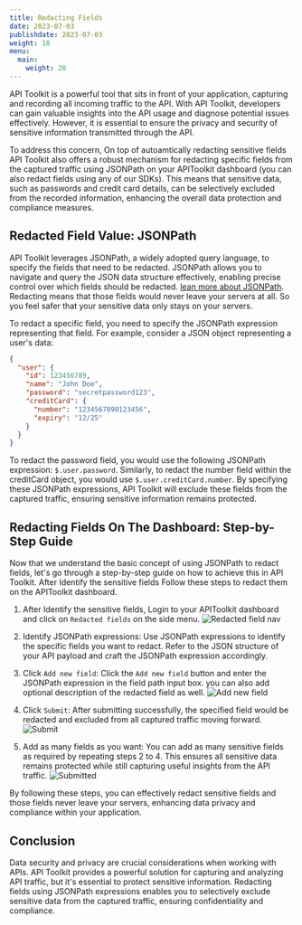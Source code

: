 ```yaml
---
title: Redacting Fields
date: 2023-07-03
publishdate: 2023-07-03
weight: 10
menu:
  main:
    weight: 20
---
```


API Toolkit is a powerful tool that sits in front of your application, capturing and recording all incoming traffic to the API. With API Toolkit, developers can gain valuable insights into the API usage and diagnose potential issues effectively. However, it is essential to ensure the privacy and security of sensitive information transmitted through the API.

To address this concern, On top of autoamtically redacting sensitive fields API Toolkit also offers a robust mechanism for redacting specific fields from the captured traffic using JSONPath on your APIToolkit dashboard (you can also redact fields using any of our SDKs). This means that sensitive data, such as passwords and credit card details, can be selectively excluded from the recorded information, enhancing the overall data protection and compliance measures.

## Redacted Field Value: JSONPath

API Toolkit leverages JSONPath, a widely adopted query language, to specify the fields that need to be redacted. JSONPath allows you to navigate and query the JSON data structure effectively, enabling precise control over which fields should be redacted. [lean more about JSONPath](https://lzone.de/cheat-sheet/JSONPath). Redacting means that those fields would never leave your servers at all. So you feel safer that your sensitive data only stays on your servers.

To redact a specific field, you need to specify the JSONPath expression representing that field. For example, consider a JSON object representing a user's data:

```json
{
  "user": {
    "id": 123456789,
    "name": "John Doe",
    "password": "secretpassword123",
    "creditCard": {
      "number": "1234567890123456",
      "expiry": "12/25"
    }
  }
}
```

To redact the password field, you would use the following JSONPath expression: `$.user.password`. Similarly, to redact the number field within the creditCard object, you would use `$.user.creditCard.number`. By specifying these JSONPath expressions, API Toolkit will exclude these fields from the captured traffic, ensuring sensitive information remains protected.

## Redacting Fields On The Dashboard: Step-by-Step Guide

Now that we understand the basic concept of using JSONPath to redact fields, let's go through a step-by-step guide on how to achieve this in API Toolkit. After Identify the sensitive fields Follow these steps to redact them on the APIToolkit dashboard.

1. After Identify the sensitive fields, Login to your APIToolkit dashboard and click on `Redacted fields` on the side menu.
   ![Redacted field nav](../redacted_field.png)

2. Identify JSONPath expressions: Use JSONPath expressions to identify the specific fields you want to redact. Refer to the JSON structure of your API payload and craft the JSONPath expression accordingly.

3. Click `Add new field`: Click the `Add new field` button and enter the JSONPath expression in the field path input box. you can also add optional description of the redacted field as well.
   ![Add new field](../add_redacted_field.png)

4. Click `Submit`: After submitting successfully, the specified field would be redacted and excluded from all captured traffic moving forward.
   ![Submit](../field_path.png)

5. Add as many fields as you want: You can add as many sensitive fields as required by repeating steps 2 to 4. This ensures all sensitive data remains protected while still capturing useful insights from the API traffic.
   ![Submitted](../field_path_submitted.png)

By following these steps, you can effectively redact sensitive fields and those fields never leave your servers, enhancing data privacy and compliance within your application.

## Conclusion

Data security and privacy are crucial considerations when working with APIs. API Toolkit provides a powerful solution for capturing and analyzing API traffic, but it's essential to protect sensitive information. Redacting fields using JSONPath expressions enables you to selectively exclude sensitive data from the captured traffic, ensuring confidentiality and compliance.
